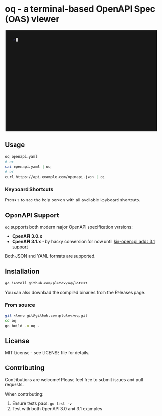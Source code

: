 # oq - a terminal-based OpenAPI Spec (OAS) viewer

<p align="center"><img src="preview.gif" width="500" alt="oq preview"></p>

## Usage

```bash
oq openapi.yaml
# or
cat openapi.yaml | oq
# or
curl https://api.example.com/openapi.json | oq
```

### Keyboard Shortcuts

Press `?` to see the help screen with all available keyboard shortcuts.

## OpenAPI Support

`oq` supports both modern major OpenAPI specification versions:

- **OpenAPI 3.0.x**
- **OpenAPI 3.1.x** - by hacky conversion for now until [kin-openapi adds 3.1 support](https://github.com/getkin/kin-openapi/issues/230)

Both JSON and YAML formats are supported.

## Installation

```bash
go install github.com/plutov/oq@latest
```

You can also download the compiled binaries from the Releases page.

### From source

```bash
git clone git@github.com:plutov/oq.git
cd oq
go build -o oq .
```

## License

MIT License - see LICENSE file for details.

## Contributing

Contributions are welcome! Please feel free to submit issues and pull requests.

When contributing:
1. Ensure tests pass: `go test -v`
2. Test with both OpenAPI 3.0 and 3.1 examples
